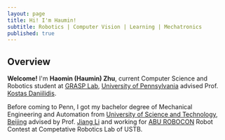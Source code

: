 ```yaml
---
layout: page
title: Hi! I'm Haumin!
subtitle: Robotics | Computer Vision | Learning | Mechatronics
published: true
---
```



## Overview

**Welcome!** I'm **Haomin (Haumin) Zhu**, current Computer Science and Robotics student at [GRASP Lab](https://www.grasp.upenn.edu/), [University of Pennsylvania](https://www.upenn.edu/) advised Prof. [Kostas Daniilidis](http://www.cis.upenn.edu/~kostas/). 

Before coming to Penn, I got my bachelor degree of Mechanical Engineering and Automation from [University of Science and Technology, Beijing](http://www.ustb.edu.cn/) advised by Prof. [Jiang Li](http://me.ustb.edu.cn/shiziduiwu/quantijiaoshi/2016-09-27/120.html) and working for [ABU ROBOCON](https://en.wikipedia.org/wiki/ABU_Robocon) Robot Contest at Competative Robotics Lab of USTB.

